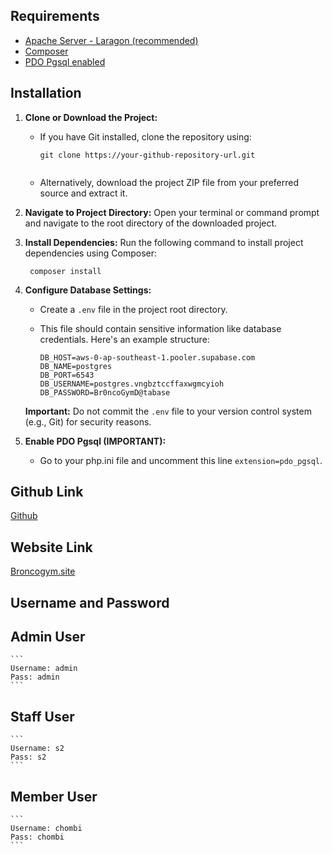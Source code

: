 ## Requirements
- [Apache Server - Laragon (recommended)](https://laragon.org/download/)
- [Composer](https://getcomposer.org/Composer-Setup.exe)
- [PDO Pgsql enabled](https://www.php.net/manual/en/ref.pdo-pgsql.php)

## Installation

1. **Clone or Download the Project:**
    - If you have Git installed, clone the repository using:

        ```
        git clone https://your-github-repository-url.git
        

    - Alternatively, download the project ZIP file from your preferred source and extract it.

2. **Navigate to Project Directory:**
    Open your terminal or command prompt and navigate to the root directory of the downloaded project.

3. **Install Dependencies:**
    Run the following command to install project dependencies using Composer:

        
        composer install
        

4. **Configure Database Settings:**
    - Create a `.env` file in the project root directory.
    - This file should contain sensitive information like database credentials. Here's an example structure:

        ```
        DB_HOST=aws-0-ap-southeast-1.pooler.supabase.com
        DB_NAME=postgres
        DB_PORT=6543
        DB_USERNAME=postgres.vngbztccffaxwgmcyioh
        DB_PASSWORD=Br0ncoGymD@tabase
        ```

    **Important:**  Do not commit the `.env` file to your version control system (e.g., Git) for security reasons.

5. **Enable PDO Pgsql (IMPORTANT):**
    - Go to your php.ini file and uncomment this line `extension=pdo_pgsql`.

## Github Link
[Github](https://github.com/IdlanHarris/SDPROJECT-GP3-new-)

## Website Link
[Broncogym.site](https://broncogym.site/)

## Username and Password
## Admin User
    ```
    Username: admin
    Pass: admin
    ```
## Staff User
    ```
    Username: s2
    Pass: s2
    ```  
## Member User
    ```
    Username: chombi
    Pass: chombi
    ```


  
